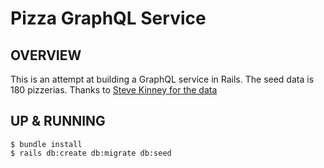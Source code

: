 # Pizza GraphQL Service

## OVERVIEW
This is an attempt at building a GraphQL service in Rails. The seed data is 180 pizzerias. Thanks to [Steve Kinney for the data](https://github.com/stevekinney/pizza)

## UP & RUNNING
```
$ bundle install
$ rails db:create db:migrate db:seed
```
